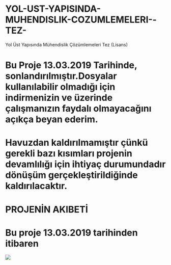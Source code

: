 # YOL-UST-YAPISINDA-MUHENDISLIK-COZUMLEMELERI--TEZ-
Yol Üst Yapısında Mühendislik Çözümlemeleri Tez (Lisans)

# Bu  Proje 13.03.2019 Tarihinde, sonlandırılmıştır.Dosyalar kullanılabilir olmadığı için indirmenizin ve üzerinde çalışmanızın faydalı olmayacağını açıkça beyan ederim.
# Havuzdan kaldırılmamıştır çünkü gerekli bazı kısımları projenin devamlılığı için ihtiyaç durumundadır dönüşüm gerçekleştirildiğinde kaldırılacaktır.

# PROJENİN AKIBETİ #
# Bu proje 13.03.2019 tarihinden itibaren 
![](https://www.istanbulgercegi.com/uploaded/bilgilendirme/2012/buyuk/internetten-mezar-tasi-satisi-1514825679.jpg)
